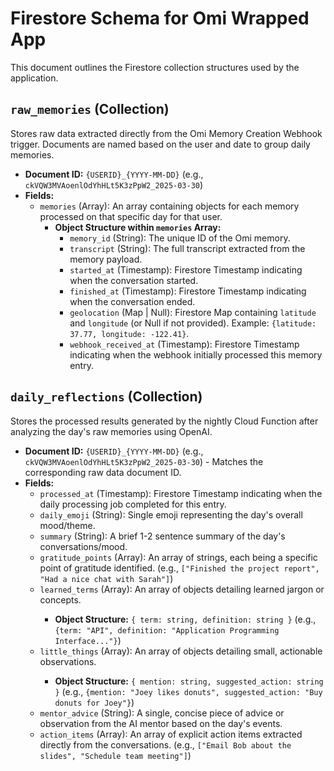 # Firestore Schema for Omi Wrapped App

This document outlines the Firestore collection structures used by the application.

## `raw_memories` (Collection)

Stores raw data extracted directly from the Omi Memory Creation Webhook trigger. Documents are named based on the user and date to group daily memories.

*   **Document ID:** `{USERID}_{YYYY-MM-DD}` (e.g., `ckVQW3MVAoenlOdYhHLt5K3zPpW2_2025-03-30`)
*   **Fields:**
    *   `memories` (Array): An array containing objects for each memory processed on that specific day for that user.
        *   **Object Structure within `memories` Array:**
            *   `memory_id` (String): The unique ID of the Omi memory.
            *   `transcript` (String): The full transcript extracted from the memory payload.
            *   `started_at` (Timestamp): Firestore Timestamp indicating when the conversation started.
            *   `finished_at` (Timestamp): Firestore Timestamp indicating when the conversation ended.
            *   `geolocation` (Map | Null): Firestore Map containing `latitude` and `longitude` (or Null if not provided). Example: `{latitude: 37.77, longitude: -122.41}`.
            *   `webhook_received_at` (Timestamp): Firestore Timestamp indicating when the webhook initially processed this memory entry.

## `daily_reflections` (Collection)

Stores the processed results generated by the nightly Cloud Function after analyzing the day's raw memories using OpenAI.

*   **Document ID:** `{USERID}_{YYYY-MM-DD}` (e.g., `ckVQW3MVAoenlOdYhHLt5K3zPpW2_2025-03-30`) - Matches the corresponding raw data document ID.
*   **Fields:**
    *   `processed_at` (Timestamp): Firestore Timestamp indicating when the daily processing job completed for this entry.
    *   `daily_emoji` (String): Single emoji representing the day's overall mood/theme.
    *   `summary` (String): A brief 1-2 sentence summary of the day's conversations/mood.
    *   `gratitude_points` (Array<String>): An array of strings, each being a specific point of gratitude identified. (e.g., `["Finished the project report", "Had a nice chat with Sarah"]`)
    *   `learned_terms` (Array<Map>): An array of objects detailing learned jargon or concepts.
        *   **Object Structure:** `{ term: string, definition: string }` (e.g., `{term: "API", definition: "Application Programming Interface..."}`)
    *   `little_things` (Array<Map>): An array of objects detailing small, actionable observations.
        *   **Object Structure:** `{ mention: string, suggested_action: string }` (e.g., `{mention: "Joey likes donuts", suggested_action: "Buy donuts for Joey"}`)
    *   `mentor_advice` (String): A single, concise piece of advice or observation from the AI mentor based on the day's events.
    *   `action_items` (Array<String>): An array of explicit action items extracted directly from the conversations. (e.g., `["Email Bob about the slides", "Schedule team meeting"]`)
